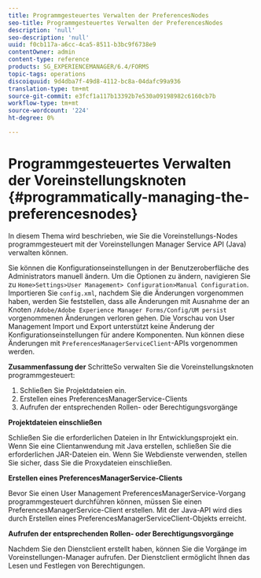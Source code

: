 ```yaml
---
title: Programmgesteuertes Verwalten der PreferencesNodes
seo-title: Programmgesteuertes Verwalten der PreferencesNodes
description: 'null'
seo-description: 'null'
uuid: f0cb117a-a6cc-4ca5-8511-b3bc9f6738e9
contentOwner: admin
content-type: reference
products: SG_EXPERIENCEMANAGER/6.4/FORMS
topic-tags: operations
discoiquuid: 9d4dba7f-49d8-4112-bc8a-04dafc99a936
translation-type: tm+mt
source-git-commit: e3fcf1a117b13392b7e530a09198982c6160cb7b
workflow-type: tm+mt
source-wordcount: '224'
ht-degree: 0%

---
```



# Programmgesteuertes Verwalten der Voreinstellungsknoten {#programmatically-managing-the-preferencesnodes}

In diesem Thema wird beschrieben, wie Sie die Voreinstellungs-Nodes programmgesteuert mit der Voreinstellungen Manager Service API (Java) verwalten können.

Sie können die Konfigurationseinstellungen in der Benutzeroberfläche des Administrators manuell ändern. Um die Optionen zu ändern, navigieren Sie zu `Home>Settings>User Management> Configuration>Manual Configuration`. Importieren Sie `config.xml`, nachdem Sie die Änderungen vorgenommen haben, werden Sie feststellen, dass alle Änderungen mit Ausnahme der an Knoten `/Adobe/Adobe Experience Manager Forms/Config/UM persist` vorgenommenen Änderungen verloren gehen. Die Vorschau von User Management Import und Export unterstützt keine Änderung der Konfigurationseinstellungen für andere Komponenten. Nun können diese Änderungen mit `PreferencesManagerServiceClient`-APIs vorgenommen werden.

**Zusammenfassung der** SchritteSo verwalten Sie die Voreinstellungsknoten programmgesteuert:

1. Schließen Sie Projektdateien ein.
1. Erstellen eines PreferencesManagerService-Clients
1. Aufrufen der entsprechenden Rollen- oder Berechtigungsvorgänge

**Projektdateien einschließen**

Schließen Sie die erforderlichen Dateien in Ihr Entwicklungsprojekt ein. Wenn Sie eine Clientanwendung mit Java erstellen, schließen Sie die erforderlichen JAR-Dateien ein. Wenn Sie Webdienste verwenden, stellen Sie sicher, dass Sie die Proxydateien einschließen.

**Erstellen eines PreferencesManagerService-Clients**

Bevor Sie einen User Management PreferencesManagerService-Vorgang programmgesteuert durchführen können, müssen Sie einen PreferencesManagerService-Client erstellen. Mit der Java-API wird dies durch Erstellen eines PreferencesManagerServiceClient-Objekts erreicht.

**Aufrufen der entsprechenden Rollen- oder Berechtigungsvorgänge**

Nachdem Sie den Dienstclient erstellt haben, können Sie die Vorgänge im Voreinstellungen-Manager aufrufen. Der Dienstclient ermöglicht Ihnen das Lesen und Festlegen von Berechtigungen.
